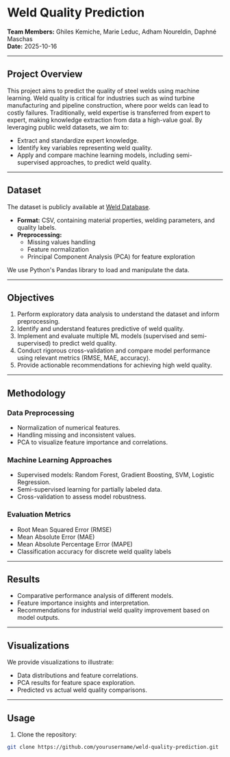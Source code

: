 # Weld Quality Prediction

**Team Members:** Ghiles Kemiche, Marie Leduc, Adham Noureldin, Daphné Maschas  
**Date:** 2025-10-16  

---

## Project Overview

This project aims to predict the quality of steel welds using machine learning. Weld quality is critical for industries such as wind turbine manufacturing and pipeline construction, where poor welds can lead to costly failures. Traditionally, weld expertise is transferred from expert to expert, making knowledge extraction from data a high-value goal. By leveraging public weld datasets, we aim to:  

- Extract and standardize expert knowledge.  
- Identify key variables representing weld quality.  
- Apply and compare machine learning models, including semi-supervised approaches, to predict weld quality.  

---

## Dataset

The dataset is publicly available at [Weld Database](https://www.phase-trans.msm.cam.ac.uk/map/data/materials/welddb-b.html).  

- **Format:** CSV, containing material properties, welding parameters, and quality labels.  
- **Preprocessing:**  
  - Missing values handling  
  - Feature normalization  
  - Principal Component Analysis (PCA) for feature exploration  

We use Python's Pandas library to load and manipulate the data.  

---

## Objectives

1. Perform exploratory data analysis to understand the dataset and inform preprocessing.  
2. Identify and understand features predictive of weld quality.  
3. Implement and evaluate multiple ML models (supervised and semi-supervised) to predict weld quality.  
4. Conduct rigorous cross-validation and compare model performance using relevant metrics (RMSE, MAE, accuracy).  
5. Provide actionable recommendations for achieving high weld quality.  

---

## Methodology

### Data Preprocessing

- Normalization of numerical features.  
- Handling missing and inconsistent values.  
- PCA to visualize feature importance and correlations.  

### Machine Learning Approaches

- Supervised models: Random Forest, Gradient Boosting, SVM, Logistic Regression.  
- Semi-supervised learning for partially labeled data.  
- Cross-validation to assess model robustness.  

### Evaluation Metrics

- Root Mean Squared Error (RMSE)  
- Mean Absolute Error (MAE)  
- Mean Absolute Percentage Error (MAPE)  
- Classification accuracy for discrete weld quality labels  

---

## Results

- Comparative performance analysis of different models.  
- Feature importance insights and interpretation.  
- Recommendations for industrial weld quality improvement based on model outputs.  

---

## Visualizations

We provide visualizations to illustrate:

- Data distributions and feature correlations.  
- PCA results for feature space exploration.  
- Predicted vs actual weld quality comparisons.  

---

## Usage

1. Clone the repository:  
```bash
git clone https://github.com/yourusername/weld-quality-prediction.git
